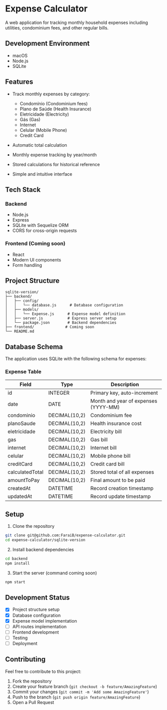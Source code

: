 # Expense Calculator

A web application for tracking monthly household expenses including utilities, condominium fees, and other regular bills.

## Development Environment

- macOS
- Node.js
- SQLite

## Features

- Track monthly expenses by category:

  - Condomínio (Condominium fees)
  - Plano de Saúde (Health Insurance)
  - Eletricidade (Electricity)
  - Gás (Gas)
  - Internet
  - Celular (Mobile Phone)
  - Credit Card

- Automatic total calculation
- Monthly expense tracking by year/month
- Stored calculations for historical reference
- Simple and intuitive interface

## Tech Stack

### Backend

- Node.js
- Express
- SQLite with Sequelize ORM
- CORS for cross-origin requests

### Frontend (Coming soon)

- React
- Modern UI components
- Form handling

## Project Structure

```
sqlite-version/
├── backend/
│   ├── config/
│   │   └── database.js      # Database configuration
│   ├── models/
│   │   └── Expense.js      # Expense model definition
│   ├── server.js           # Express server setup
│   └── package.json        # Backend dependencies
├── frontend/              # Coming soon
└── README.md
```

## Database Schema

The application uses SQLite with the following schema for expenses:

### Expense Table

| Field           | Type          | Description                          |
| --------------- | ------------- | ------------------------------------ |
| id              | INTEGER       | Primary key, auto-increment          |
| date            | DATE          | Month and year of expenses (YYYY-MM) |
| condominio      | DECIMAL(10,2) | Condominium fee                      |
| planoSaude      | DECIMAL(10,2) | Health insurance cost                |
| eletricidade    | DECIMAL(10,2) | Electricity bill                     |
| gas             | DECIMAL(10,2) | Gas bill                             |
| internet        | DECIMAL(10,2) | Internet bill                        |
| celular         | DECIMAL(10,2) | Mobile phone bill                    |
| creditCard      | DECIMAL(10,2) | Credit card bill                     |
| calculatedTotal | DECIMAL(10,2) | Stored total of all expenses         |
| amountToPay     | DECIMAL(10,2) | Final amount to be paid              |
| createdAt       | DATETIME      | Record creation timestamp            |
| updatedAt       | DATETIME      | Record update timestamp              |

## Setup

1. Clone the repository

```bash
git clone git@github.com:FaraiB/expense-calculator.git
cd expense-calculator/sqlite-version
```

2. Install backend dependencies

```bash
cd backend
npm install
```

3. Start the server (command coming soon)

```bash
npm start
```

## Development Status

- [x] Project structure setup
- [x] Database configuration
- [x] Expense model implementation
- [ ] API routes implementation
- [ ] Frontend development
- [ ] Testing
- [ ] Deployment

## Contributing

Feel free to contribute to this project:

1. Fork the repository
2. Create your feature branch (`git checkout -b feature/AmazingFeature`)
3. Commit your changes (`git commit -m 'Add some AmazingFeature'`)
4. Push to the branch (`git push origin feature/AmazingFeature`)
5. Open a Pull Request
